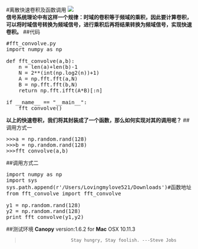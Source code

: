 #离散快速卷积及函数调用
![](https://github.com/Lovingmylove/kjl.github.matlab/raw/master/images/helloworld.jpg)      
**信号系统理论中有这样一个规律：时域的卷积等于频域的乘积，因此要计算卷积，可以将时域信号转换为频域信号，进行乘积后再将结果转换为频域信号，实现快速卷积。**
##代码
<pre>
#fft_convolve.py
import numpy as np

def fft_convolve(a,b):
    n = len(a)+len(b)-1
    N = 2**(int(np.log2(n))+1)
    A = np.fft.fft(a,N)
    B = np.fft.fft(b,N)
    return np.fft.ifft(A*B)[:n]
    
if __name__ == "__main__":
    fft_convolve()
</pre>
**以上的快速卷积，我们将其封装成了一个函数，那么如何实现对其的调用呢？**
##调用方式一
<pre>
>>>a = np.random.rand(128)
>>>b = np.random.rand(128)
>>>fft_convolve(a,b)
</pre>
##调用方式二
<pre>
import numpy as np
import sys
sys.path.append(r'/Users/Lovingmylove521/Downloads')#函数地址
from fft_convolve import fft_convolve

y1 = np.random.rand(128)
y2 = np.random.rand(128)
print fft_convolve(y1,y2)
</pre>
##测试环境
**Canopy** version:1.6.2 for **Mac** OSX 10.11.3
>                        Stay hungry, Stay foolish. ---Steve Jobs
